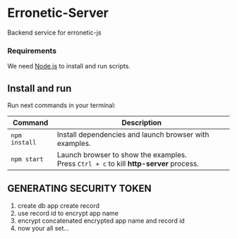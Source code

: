 # Erronetic-Server
Backend service for erronetic-js


### Requirements
We need [Node.js](https://nodejs.org) to install and run scripts.

## Install and run

Run next commands in your terminal:

| Command | Description |
|---------|-------------|
| `npm install` | Install dependencies and launch browser with examples.|
| `npm start` | Launch browser to show the examples. <br> Press `Ctrl + c` to kill **http-server** process. |

## GENERATING SECURITY TOKEN
1. create db app create record
2. use record id to encrypt app name
3. encrypt concatenated encrypted app name and record id 
4. now your all set...